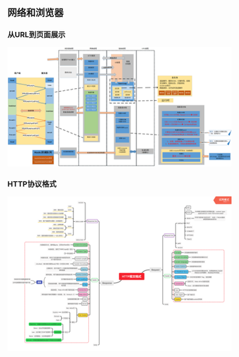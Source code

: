 ## 网络和浏览器
### 从URL到页面展示
![从URL到页面展示](../static/../statics/browser/URL.png)
### HTTP协议格式
![](../statics/net/httpFormat.png)
